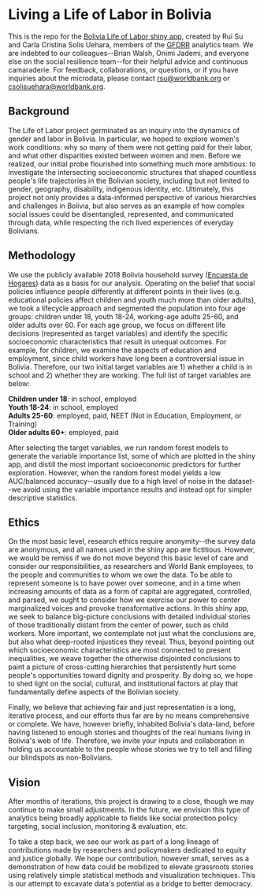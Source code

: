# Living a Life of Labor in Bolivia

This is the repo for the [Bolivia Life of Labor shiny app](https://rosemarysu.shinyapps.io/bolivia_unpaid_labor/),
created by Rui Su and Carla Cristina Solis Uehara, members of the [GFDRR](https://www.gfdrr.org/en) analytics team.
We are indebted to our colleagues--Brian Walsh, Onimi Jademi, and everyone else on the social resilience team--for their helpful advice and continuous camaraderie.
For feedback, collaborations, or questions, or if you have inquiries about the microdata, please contact <rsu@worldbank.org> or <csolisuehara@worldbank.org>.

## Background
The Life of Labor project germinated as an inquiry into the dynamics of gender and labor in Bolivia.
In particular, we hoped to explore women's work conditions:
why so many of them were not getting paid for their labor, and what other disparities existed between women and men.
Before we realized, our initial probe flourished into something much more ambitious:
to investigate the intersecting socioeconomic structures that shaped countless people's life trajectories in the Bolivian society,
including but not limited to gender, geography, disability, indigenous identity, etc.
Ultimately, this project not only provides a data-informed perspective of various hierarchies and challenges in Bolivia,
but also serves as an example of how complex social issues could be disentangled, represented, and communicated through data,
while respecting the rich lived experiences of everyday Bolivians.

## Methodology
We use the publicly available 2018 Bolivia household survey ([Encuesta de Hogares](https://www.ine.gob.bo/index.php/censos-y-banco-de-datos/censos/bases-de-datos-encuestas-sociales/))
data as a basis for our analysis.
Operating on the belief that social policies influence people differently at different points in their lives
(e.g. educational policies affect children and youth much more than older adults),
we took a lifecycle approach and segmented the population into four age groups:
children under 18, youth 18-24, working-age adults 25-60, and older adults over 60.
For each age group, we focus on different life decisions (represented as target variables) and identify the specific socioeconomic characteristics that result in unequal outcomes.
For example, for children, we examine the aspects of education and employment, since child workers have long been a controversial issue in Bolivia.
Therefore, our two initial target variables are 1) whether a child is in school and 2) whether they are working.
The full list of target variables are below:  

**Children under 18**: in school, employed  
**Youth 18-24**: in school, employed  
**Adults 25-60**: employed, paid, NEET (Not in Education, Employment, or Training)  
**Older adults 60+**: employed, paid  

After selecting the target variables, we run random forest models to generate the variable importance list,
some of which are plotted in the shiny app, and distill the most important socioeconomic predictors for further exploration.
However, when the random forest model yields a low AUC/balanced accuracy--usually due to a high level of noise in the dataset--we
avoid using the variable importance results and instead opt for simpler descriptive statistics.

## Ethics
On the most basic level, research ethics require anonymity--the survey data are anonymous, and all names used in the shiny app are fictitious.
However, we would be remiss if we do not move beyond this basic level of care and consider our responsibilities, as researchers and World Bank employees,
to the people and communities to whom we owe the data.
To be able to represent someone is to have power over someone, and in a time when increasing amounts of data as a form of capital
are aggregated, controlled, and parsed, we ought to consider how we exercise our power to center marginalized voices and provoke transformative actions.
In this shiny app, we seek to balance big-picture conclusions with detailed individual stories of those traditionally distant from the center of power,
such as child workers.
More important, we contemplate not just what the conclusions are, but also what deep-rooted injustices they reveal.
Thus, beyond pointing out which socioeconomic characteristics are most connected to present inequalities,
we weave together the otherwise disjointed conclusions to paint a picture of cross-cutting hierarchies that persistently hurt some people's opportunities toward dignity and prosperity.
By doing so, we hope to shed light on the social, cultural, and institutional factors at play that fundamentally define aspects of the Bolivian society.  

Finally, we believe that achieving fair and just representation is a long, iterative process,
and our efforts thus far are by no means comprehensive or complete.
We have, however briefly, inhabited Bolivia's data-land, before having listened to enough stories and thoughts of the real humans living in Bolivia's web of life.
Therefore, we invite your inputs and collaboration in holding us accountable to the people whose stories we try to tell and filling our blindspots as non-Bolivians.

## Vision
After months of iterations, this project is drawing to a close, though we may continue to make small adjustments.
In the future, we envision this type of analytics being broadly applicable to fields like social protection policy targeting,
social inclusion, monitoring & evaluation, etc.  

To take a step back, we see our work as part of a long lineage of contributions made by researchers and policymakers dedicated to equity and justice globally.
We hope our contribution, however small, serves as a demonstration of how data could be mobilized to elevate grassroots stories
using relatively simple statistical methods and visualization techniques.
This is our attempt to excavate data's potential as a bridge to better democracy.
